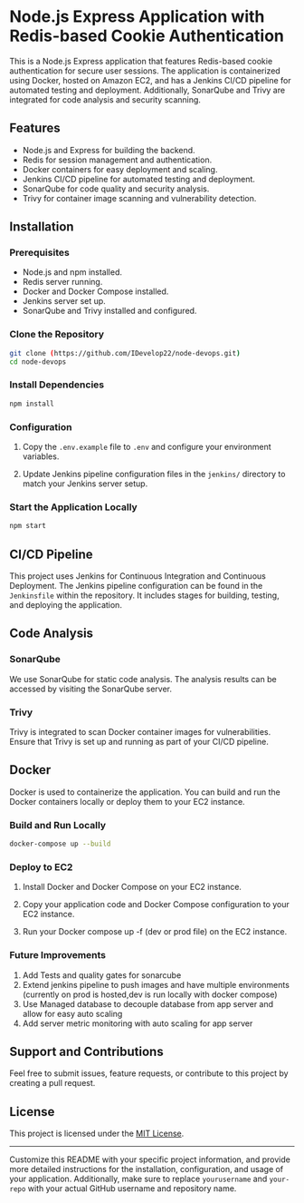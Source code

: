 
# Node.js Express Application with Redis-based Cookie Authentication

This is a Node.js Express application that features Redis-based cookie authentication for secure user sessions. The application is containerized using Docker, hosted on Amazon EC2, and has a Jenkins CI/CD pipeline for automated testing and deployment. Additionally, SonarQube and Trivy are integrated for code analysis and security scanning.

## Features

- Node.js and Express for building the backend.
- Redis for session management and authentication.
- Docker containers for easy deployment and scaling.
- Jenkins CI/CD pipeline for automated testing and deployment.
- SonarQube for code quality and security analysis.
- Trivy for container image scanning and vulnerability detection.

## Installation

### Prerequisites

- Node.js and npm installed.
- Redis server running.
- Docker and Docker Compose installed.
- Jenkins server set up.
- SonarQube and Trivy installed and configured.

### Clone the Repository

```bash
git clone (https://github.com/IDevelop22/node-devops.git)
cd node-devops
```

### Install Dependencies

```bash
npm install
```

### Configuration

1. Copy the `.env.example` file to `.env` and configure your environment variables.

2. Update Jenkins pipeline configuration files in the `jenkins/` directory to match your Jenkins server setup.

### Start the Application Locally

```bash
npm start
```

## CI/CD Pipeline

This project uses Jenkins for Continuous Integration and Continuous Deployment. The Jenkins pipeline configuration can be found in the `Jenkinsfile` within the repository. It includes stages for building, testing, and deploying the application.

## Code Analysis

### SonarQube

We use SonarQube for static code analysis. The analysis results can be accessed by visiting the SonarQube server.

### Trivy

Trivy is integrated to scan Docker container images for vulnerabilities. Ensure that Trivy is set up and running as part of your CI/CD pipeline.

## Docker

Docker is used to containerize the application. You can build and run the Docker containers locally or deploy them to your EC2 instance.

### Build and Run Locally

```bash
docker-compose up --build
```

### Deploy to EC2

1. Install Docker and Docker Compose on your EC2 instance.

2. Copy your application code and Docker Compose configuration to your EC2 instance.

3. Run your Docker compose up -f (dev or prod file) on the EC2 instance.

### Future Improvements
1. Add Tests and quality gates for sonarcube
2. Extend jenkins pipeline to push images and have multiple environments (currently on prod is hosted,dev is run locally with docker compose)
3. Use Managed database to decouple database from app server and allow for easy auto scaling
4. Add server metric monitoring with auto scaling for app server

## Support and Contributions

Feel free to submit issues, feature requests, or contribute to this project by creating a pull request.

## License

This project is licensed under the [MIT License](LICENSE).

---


Customize this README with your specific project information, and provide more detailed instructions for the installation, configuration, and usage of your application. Additionally, make sure to replace `yourusername` and `your-repo` with your actual GitHub username and repository name.
